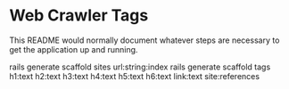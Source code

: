 # Web Crawler Tags

This README would normally document whatever steps are necessary to get the
application up and running.

rails generate scaffold sites url:string:index 
rails generate scaffold tags h1:text h2:text h3:text h4:text h5:text h6:text link:text site:references
